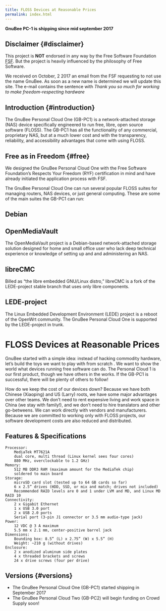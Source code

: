 ```yaml
---
title: FLOSS Devices at Reasonable Prices
permalink: index.html
---
```


**GnuBee PC-1 is shipping since mid september 2017**


Disclaimer {#disclaimer}
----------

This project is **NOT** endorsed in any way by the Free Software Foundation [FSF](http://www.fsf.org). But the project is heavily influenced by the philosophy of Free Software.

We received on October, 2 2017 an email from the FSF requesting to not use the name GnuBee. As soon as a new name is determined we will update this site. The e-mail contains the sentence with *Thank you so much for working to make freedom-respecting hardware*


Introduction {#introduction}
----------

The GnuBee Personal Cloud One (GB-PC1) is a network-attached storage (NAS) device specifically engineered to run free, libre, open source software (FLOSS). The GB-PC1 has all the functionality of any commercial, proprietary NAS, but at a much lower cost and with the transparency, reliability, and accessibility advantages that come with using FLOSS.


Free as in Freedom {#free}
----------------------------

We designed the GnuBee Personal Cloud One with the Free Software Foundation’s Respects Your Freedom (RYF) certification in mind and have already initiated the application process with FSF.

The GnuBee Personal Cloud One can run several popular FLOSS suites for managing routers, NAS devices, or just general computing. These are some of the main suites the GB-PC1 can run:

## Debian

## OpenMediaVault

The OpenMediaVault project is a Debian-based network-attached storage solution designed for home and small office user who lack deep technical experience or knowledge of setting up and and administering an NAS.

## libreCMC

Billed as “the libre embedded GNU/Linux distro,” libreCMC is a fork of the LEDE-project stable branch that uses only libre components.

## LEDE-project

The Linux Embedded Development Environment (LEDE) project is a reboot of the OpenWrt community.
The GnuBee Personal Cloud One is supported by the LEDE-project in trunk.

# FLOSS Devices at Reasonable Prices

GnuBee started with a simple idea: instead of hacking commodity hardware, let’s build the toys we want to play with from scratch . We want to show the world what devices running free software can do. The Personal Cloud 1 is our first product, though we have others in the works. If the GB-PC1 is successful, there will be plenty of others to follow!

How do we keep the cost of our devices down? Because we have both Chinese (Xiaoping) and US (Larry) roots, we have some major advantages over other teams. We don’t need to rent expensive living and work space in China (we stay with family!), and we don’t need to hire translators and other go-betweens. We can work directly with vendors and manufacturers. Because we are committed to working only with FLOSS projects, our software development costs are also reduced and distributed.

## Features & Specifications

    Processor:
        MediaTek MT7621A
        dual core, multi thread (Linux kernel sees four cores)
        880 MHz, overclockable to 1.2 GHz)
    Memory:
        512 MB DDR3 RAM (maximum amount for the MediaTek chip)
        soldered to main board
    Storage:
        microSD card slot (tested up to 64 GB cards so far)
        6 x 2.5” drives (HDD, SSD, or mix and match; drives not included)
        Recommended RAID levels are 0 and 1 under LVM and MD, and Linux MD RAID 10
    Connectivity:
        2 x Gigabit Ethernet
        1 x USB 3.0 port
        2 x USB 2.0 ports
        Serial port (3-pin J1 connector or 3.5 mm audio-type jack)
    Power:
        12 VDC @ 3 A maximum
        5.5 mm x 2.1 mm, center-positive barrel jack
    Dimensions:
        Bounding box: 8.5” (L) x 2.75” (W) x 5.5” (H)
        Weight: ~210 g (without drives)
    Enclosure:
        2 x anodized aluminum side plates
        4 x threaded brackets and screws
        24 x drive screws (four per drive)


Versions {#versions}
---------

-   The GnuBee Personal Cloud One (GB-PC1) started shipping in September 2017
-   The GnuBee Personal Cloud Two (GB-PC2) will begin funding on Crowd Supply soon!
